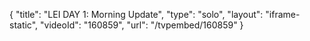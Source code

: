 {
    "title": "LEI DAY 1: Morning Update",
    "type": "solo",
    "layout": "iframe-static",
    "videoId": "160859",
    "url": "\/tvpembed\/160859"
}